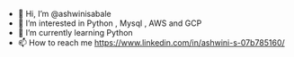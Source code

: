 - 👋 Hi, I’m @ashwinisabale
- 👀 I’m interested in Python , Mysql , AWS and GCP 
- 🌱 I’m currently learning Python 
- 📫 How to reach me https://www.linkedin.com/in/ashwini-s-07b785160/

<!---
ashwinisabale/ashwinisabale is a ✨ special ✨ repository because its `README.md` (this file) appears on your GitHub profile.
You can click the Preview link to take a look at your changes.
--->
